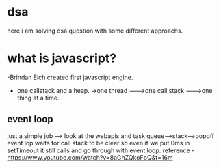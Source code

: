 # dsa
here i am solving dsa question with some different approachs.
# what is javascript?
-Brindan Eich created first javascript engine.
- one callstack and a heap.
->one thread --->one call stack --->one thing at a time.

## event loop
just a simple job --> look at the webapis and task queue-->stack-->popoff
event lop waits for call stack to be clear so even if we put 0ms in setTimeout it still calls and go through with event loop.
reference -https://www.youtube.com/watch?v=8aGhZQkoFbQ&t=16m